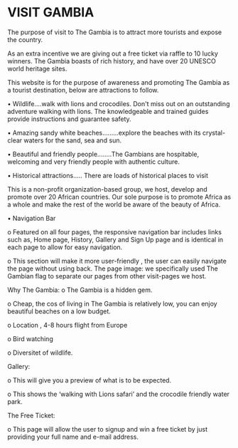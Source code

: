 # VISIT GAMBIA

The purpose of visit to The Gambia is to attract more tourists and expose the country.

As an extra incentive we are giving out a free ticket via raffle to 10 lucky winners. The Gambia boasts of rich history, and have over 20 UNESCO world heritage sites.

This website is for the purpose of awareness and promoting The Gambia as a tourist destination, below are attractions to follow.

•          Wildlife....walk with lions and crocodiles. Don't miss out on an outstanding adventure walking with lions. The knowledgeable and trained guides provide instructions and guarantee safety.

•          Amazing sandy white beaches.........explore the beaches with its crystal-clear waters for the sand, sea and sun.

•          Beautiful and friendly people........The Gambians are hospitable, welcoming and very friendly people with authentic culture.

•          Historical attractions..... There are loads of historical places to visit

This is a non-profit organization-based group, we host, develop and promote over 20 African countries. Our sole purpose is to promote Africa as a whole and make the rest of the world be aware of the beauty of Africa.

•	Navigation Bar

o	Featured on all four pages, the responsive navigation bar includes links such as, Home page, History, Gallery and Sign Up page and is identical in each page to allow for easy navigation.

o	This section will make it more user-friendly , the user can easily navigate the page without using back.
The page image: we specifically used The Gambian flag to separate our pages from other visit-pages we host.

Why The Gambia:
o	The Gambia is a hidden gem.

o	Cheap, the cos of living in The Gambia is relatively low, you can enjoy beautiful beaches on a low budget.

o	Location , 4-8 hours flight from Europe

o	Bird watching

o	Diversitet of wildlife.

Gallery:

o	This will give you a preview of what is to be expected.

o	This shows the ‘walking with Lions safari’ and the crocodile friendly water park.

The Free Ticket:

o	This page will allow the user to signup and win a free ticket by just providing your full name and e-mail address.
